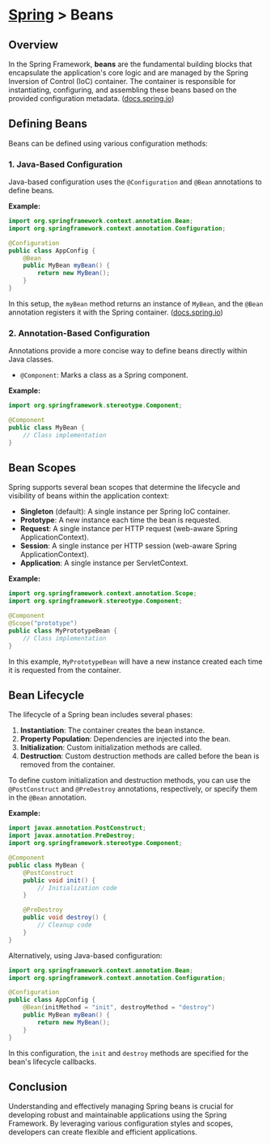 # [Spring](../) > Beans

## Overview

In the Spring Framework, **beans** are the fundamental building blocks that encapsulate the application's core logic and are managed by the Spring Inversion of Control (IoC) container. The container is responsible for instantiating, configuring, and assembling these beans based on the provided configuration metadata. ([docs.spring.io](https://docs.spring.io/spring-framework/reference/core/beans/introduction.html?utm_source=chatgpt.com))

## Defining Beans

Beans can be defined using various configuration methods:

### 1. Java-Based Configuration

Java-based configuration uses the `@Configuration` and `@Bean` annotations to define beans.

**Example:**

```java
import org.springframework.context.annotation.Bean;
import org.springframework.context.annotation.Configuration;

@Configuration
public class AppConfig {
    @Bean
    public MyBean myBean() {
        return new MyBean();
    }
}
```

In this setup, the `myBean` method returns an instance of `MyBean`, and the `@Bean` annotation registers it with the Spring container. ([docs.spring.io](https://docs.spring.io/spring-framework/reference/core/beans/java/bean-annotation.html?utm_source=chatgpt.com))

### 2. Annotation-Based Configuration

Annotations provide a more concise way to define beans directly within Java classes.

- `@Component`: Marks a class as a Spring component.

**Example:**

```java
import org.springframework.stereotype.Component;

@Component
public class MyBean {
    // Class implementation
}
```

## Bean Scopes

Spring supports several bean scopes that determine the lifecycle and visibility of beans within the application context:

- **Singleton** (default): A single instance per Spring IoC container.
- **Prototype**: A new instance each time the bean is requested.
- **Request**: A single instance per HTTP request (web-aware Spring ApplicationContext).
- **Session**: A single instance per HTTP session (web-aware Spring ApplicationContext).
- **Application**: A single instance per ServletContext.

**Example:**

```java
import org.springframework.context.annotation.Scope;
import org.springframework.stereotype.Component;

@Component
@Scope("prototype")
public class MyPrototypeBean {
    // Class implementation
}
```

In this example, `MyPrototypeBean` will have a new instance created each time it is requested from the container.

## Bean Lifecycle

The lifecycle of a Spring bean includes several phases:

1. **Instantiation**: The container creates the bean instance.
2. **Property Population**: Dependencies are injected into the bean.
3. **Initialization**: Custom initialization methods are called.
4. **Destruction**: Custom destruction methods are called before the bean is removed from the container.

To define custom initialization and destruction methods, you can use the `@PostConstruct` and `@PreDestroy` annotations, respectively, or specify them in the `@Bean` annotation.

**Example:**

```java
import javax.annotation.PostConstruct;
import javax.annotation.PreDestroy;
import org.springframework.stereotype.Component;

@Component
public class MyBean {
    @PostConstruct
    public void init() {
        // Initialization code
    }

    @PreDestroy
    public void destroy() {
        // Cleanup code
    }
}
```

Alternatively, using Java-based configuration:

```java
import org.springframework.context.annotation.Bean;
import org.springframework.context.annotation.Configuration;

@Configuration
public class AppConfig {
    @Bean(initMethod = "init", destroyMethod = "destroy")
    public MyBean myBean() {
        return new MyBean();
    }
}
```

In this configuration, the `init` and `destroy` methods are specified for the bean's lifecycle callbacks.

## Conclusion

Understanding and effectively managing Spring beans is crucial for developing robust and maintainable applications using the Spring Framework. By leveraging various configuration styles and scopes, developers can create flexible and efficient applications.

